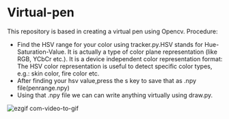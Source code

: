 # Virtual-pen
This repository is based in creating a virtual pen using Opencv.
Procedure:
* Find the HSV range for your color using tracker.py.HSV stands for Hue-Saturation-Value. It is actually a type of color plane representation (like RGB, YCbCr etc.). It is a device independent color representation format: The HSV color representation is useful to detect specific color types, e.g.: skin color, fire color etc.
* After finding your hsv value,press the s key to save that as .npy file(penrange.npy)
* Using that .npy file we can can write anything virtually using draw.py.


![ezgif com-video-to-gif](https://user-images.githubusercontent.com/43717493/84901912-b8966300-b0c9-11ea-8a5f-27efa48b1d99.gif)
